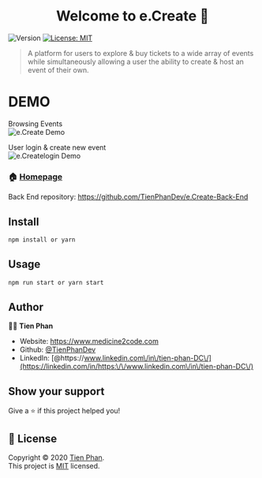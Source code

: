 <h1 align="center">Welcome to e.Create 👋</h1>
<p>
  <img alt="Version" src="https://img.shields.io/badge/version-0.1.0-blue.svg?cacheSeconds=2592000" />
  <a href="https://choosealicense.com/licenses/mit/" target="_blank">
    <img alt="License: MIT" src="https://img.shields.io/badge/License-MIT-yellow.svg" />
  </a>
</p>

> A platform for users to explore & buy tickets to a wide array of events while simultaneously allowing a user the ability to create & host an event of their own.

# DEMO 
Browsing Events
<br />
![e.Create Demo](e.Create.gif)

User login & create new event
<br />
![e.Createlogin Demo](e.CreateLogin.gif)

### 🏠 [Homepage](https://github.com/TienPhanDev/e.Create-Front-End)
Back End repository: https://github.com/TienPhanDev/e.Create-Back-End

## Install

```sh
npm install or yarn
```

## Usage

```sh
npm run start or yarn start
```

## Author

👨‍💻 **Tien Phan**

* Website: https://www.medicine2code.com
* Github: [@TienPhanDev](https://github.com/TienPhanDev)
* LinkedIn: [@https:\/\/www.linkedin.com\/in\/tien-phan-DC\/](https://linkedin.com/in/https:\/\/www.linkedin.com\/in\/tien-phan-DC\/)

## Show your support

Give a ⭐️ if this project helped you!

## 📝 License

Copyright © 2020 [Tien Phan](https://github.com/TienPhanDev).<br />
This project is [MIT](https://choosealicense.com/licenses/mit/) licensed.
